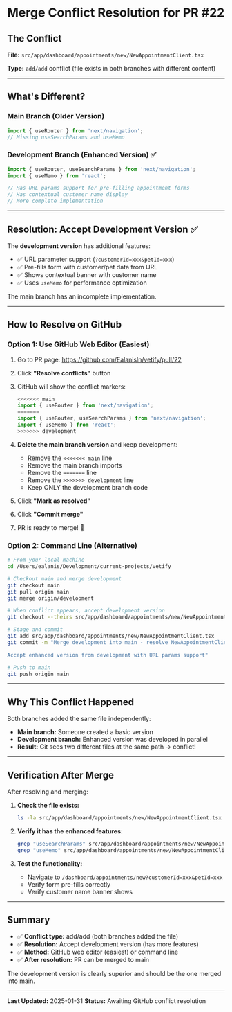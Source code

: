 # Merge Conflict Resolution for PR #22

## The Conflict

**File:** `src/app/dashboard/appointments/new/NewAppointmentClient.tsx`

**Type:** `add/add` conflict (file exists in both branches with different content)

---

## What's Different?

### Main Branch (Older Version)
```typescript
import { useRouter } from 'next/navigation';
// Missing useSearchParams and useMemo
```

### Development Branch (Enhanced Version) ✅
```typescript
import { useRouter, useSearchParams } from 'next/navigation';
import { useMemo } from 'react';

// Has URL params support for pre-filling appointment forms
// Has contextual customer name display
// More complete implementation
```

---

## Resolution: Accept Development Version ✅

The **development version** has additional features:
- ✅ URL parameter support (`?customerId=xxx&petId=xxx`)
- ✅ Pre-fills form with customer/pet data from URL
- ✅ Shows contextual banner with customer name
- ✅ Uses `useMemo` for performance optimization

The main branch has an incomplete implementation.

---

## How to Resolve on GitHub

### Option 1: Use GitHub Web Editor (Easiest)

1. Go to PR page: https://github.com/Ealanisln/vetify/pull/22
2. Click **"Resolve conflicts"** button
3. GitHub will show the conflict markers:
   ```typescript
   <<<<<<< main
   import { useRouter } from 'next/navigation';
   =======
   import { useRouter, useSearchParams } from 'next/navigation';
   import { useMemo } from 'react';
   >>>>>>> development
   ```

4. **Delete the main branch version** and keep development:
   - Remove the `<<<<<<< main` line
   - Remove the main branch imports
   - Remove the `=======` line
   - Remove the `>>>>>>> development` line
   - Keep ONLY the development branch code

5. Click **"Mark as resolved"**
6. Click **"Commit merge"**
7. PR is ready to merge! 🎉

### Option 2: Command Line (Alternative)

```bash
# From your local machine
cd /Users/ealanis/Development/current-projects/vetify

# Checkout main and merge development
git checkout main
git pull origin main
git merge origin/development

# When conflict appears, accept development version
git checkout --theirs src/app/dashboard/appointments/new/NewAppointmentClient.tsx

# Stage and commit
git add src/app/dashboard/appointments/new/NewAppointmentClient.tsx
git commit -m "Merge development into main - resolve NewAppointmentClient conflict

Accept enhanced version from development with URL params support"

# Push to main
git push origin main
```

---

## Why This Conflict Happened

Both branches added the same file independently:
- **Main branch:** Someone created a basic version
- **Development branch:** Enhanced version was developed in parallel
- **Result:** Git sees two different files at the same path → conflict!

---

## Verification After Merge

After resolving and merging:

1. **Check the file exists:**
   ```bash
   ls -la src/app/dashboard/appointments/new/NewAppointmentClient.tsx
   ```

2. **Verify it has the enhanced features:**
   ```bash
   grep "useSearchParams" src/app/dashboard/appointments/new/NewAppointmentClient.tsx
   grep "useMemo" src/app/dashboard/appointments/new/NewAppointmentClient.tsx
   ```

3. **Test the functionality:**
   - Navigate to `/dashboard/appointments/new?customerId=xxx&petId=xxx`
   - Verify form pre-fills correctly
   - Verify customer name banner shows

---

## Summary

- ✅ **Conflict type:** add/add (both branches added the file)
- ✅ **Resolution:** Accept development version (has more features)
- ✅ **Method:** GitHub web editor (easiest) or command line
- ✅ **After resolution:** PR can be merged to main

The development version is clearly superior and should be the one merged into main.

---

**Last Updated:** 2025-01-31
**Status:** Awaiting GitHub conflict resolution
